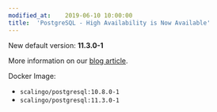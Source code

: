 ```yaml
---
modified_at:	2019-06-10 10:00:00
title:	'PostgreSQL - High Availability is Now Available'
---
```


New default version: **11.3.0-1**

More information on our [blog
article](https://scalingo.com/articles/2019/06/15/introducing-high-availability-scalingo-postgresql.html).

Docker Image:

* `scalingo/postgresql:10.8.0-1`
* `scalingo/postgresql:11.3.0-1`

